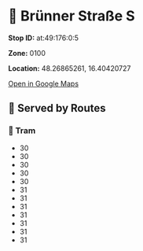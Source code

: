 # 🚉 Brünner Straße S


**Stop ID:** at:49:176:0:5

**Zone:** 0100

**Location:** 48.26865261, 16.40420727

[Open in Google Maps](https://www.google.com/maps?q=48.26865261,16.40420727)

## 🚆 Served by Routes

### 🚊 Tram
- 30
- 30
- 30
- 30
- 30
- 31
- 31
- 31
- 31
- 31
- 31
- 31